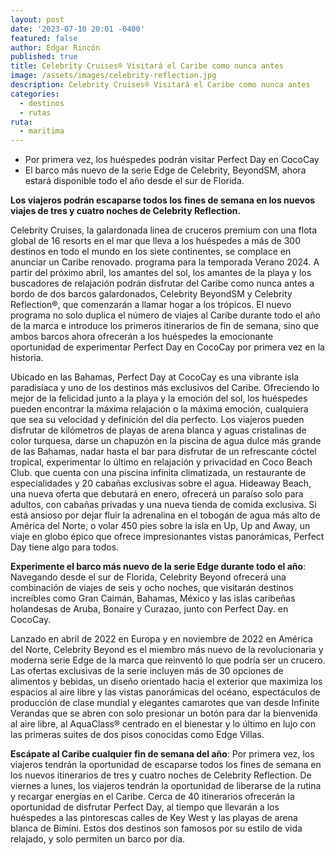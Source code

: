 ```yaml
---
layout: post
date: '2023-07-10 20:01 -0400'
featured: false
author: Edgar Rincón
published: true
title: Celebrity Cruises® Visitará el Caribe como nunca antes
image: /assets/images/celebrity-reflection.jpg
description: Celebrity Cruises® Visitará el Caribe como nunca antes
categories:
  - destinos
  - rutas
ruta:
  - maritima
---
```


- Por primera vez, los huéspedes podrán visitar Perfect Day en CocoCay
- El barco más nuevo de la serie Edge de Celebrity, BeyondSM, ahora estará disponible todo el año desde el sur de Florida.

**Los viajeros podrán escaparse todos los fines de semana en los nuevos viajes de tres y cuatro noches de Celebrity Reflection.**

Celebrity Cruises, la galardonada línea de cruceros premium con una flota global de 16 resorts en el mar que lleva a los huéspedes a más de 300 destinos en todo el mundo en los siete continentes, se complace en anunciar un Caribe renovado. programa para la temporada Verano 2024. A partir del próximo abril, los amantes del sol, los amantes de la playa y los buscadores de relajación podrán disfrutar del Caribe como nunca antes a bordo de dos barcos galardonados, Celebrity BeyondSM y Celebrity Reflection®, que comenzarán a llamar hogar a los trópicos. El nuevo programa no solo duplica el número de viajes al Caribe durante todo el año de la marca e introduce los primeros itinerarios de fin de semana, sino que ambos barcos ahora ofrecerán a los huéspedes la emocionante oportunidad de experimentar Perfect Day en CocoCay por primera vez en la historia.

Ubicado en las Bahamas, Perfect Day at CocoCay es una vibrante isla paradisíaca y uno de los destinos más exclusivos del Caribe. Ofreciendo lo mejor de la felicidad junto a la playa y la emoción del sol, los huéspedes pueden encontrar la máxima relajación o la máxima emoción, cualquiera que sea su velocidad y definición del día perfecto. Los viajeros pueden disfrutar de kilómetros de playas de arena blanca y aguas cristalinas de color turquesa, darse un chapuzón en la piscina de agua dulce más grande de las Bahamas, nadar hasta el bar para disfrutar de un refrescante cóctel tropical, experimentar lo último en relajación y privacidad en Coco Beach Club. que cuenta con una piscina infinita climatizada, un restaurante de especialidades y 20 cabañas exclusivas sobre el agua. Hideaway Beach, una nueva oferta que debutará en enero, ofrecerá un paraíso solo para adultos, con cabañas privadas y una nueva tienda de comida exclusiva. Si está ansioso por dejar fluir la adrenalina en el tobogán de agua más alto de América del Norte, o volar 450 pies sobre la isla en Up, Up and Away, un viaje en globo épico que ofrece impresionantes vistas panorámicas, Perfect Day tiene algo para todos.

**Experimente el barco más nuevo de la serie Edge durante todo el año**:
Navegando desde el sur de Florida, Celebrity Beyond ofrecerá una combinación de viajes de seis y ocho noches, que visitarán destinos increíbles como Gran Caimán, Bahamas, México y las islas caribeñas holandesas de Aruba, Bonaire y Curazao, junto con Perfect Day. en CocoCay.

Lanzado en abril de 2022 en Europa y en noviembre de 2022 en América del Norte, Celebrity Beyond es el miembro más nuevo de la revolucionaria y moderna serie Edge de la marca que reinventó lo que podría ser un crucero. Las ofertas exclusivas de la serie incluyen más de 30 opciones de alimentos y bebidas, un diseño orientado hacia el exterior que maximiza los espacios al aire libre y las vistas panorámicas del océano, espectáculos de producción de clase mundial y elegantes camarotes que van desde Infinite Verandas que se abren con solo presionar un botón para dar la bienvenida al aire libre, al AquaClass® centrado en el bienestar y lo último en lujo con las primeras suites de dos pisos conocidas como Edge Villas.

**Escápate al Caribe cualquier fin de semana del año**:
Por primera vez, los viajeros tendrán la oportunidad de escaparse todos los fines de semana en los nuevos itinerarios de tres y cuatro noches de Celebrity Reflection. De viernes a lunes, los viajeros tendrán la oportunidad de liberarse de la rutina y recargar energías en el Caribe. Cerca de 40 itinerarios ofrecerán la oportunidad de disfrutar Perfect Day, al tiempo que llevarán a los huéspedes a las pintorescas calles de Key West y las playas de arena blanca de Bimini. Estos dos destinos son famosos por su estilo de vida relajado, y solo permiten un barco por día.
